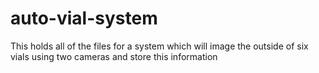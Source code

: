 # auto-vial-system
This holds all of the files for a system which will image the outside of six vials using two cameras and store this information
